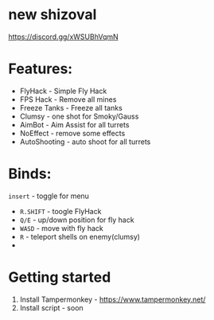 # new shizoval
https://discord.gg/xWSUBhVqmN

# Features:

 * FlyHack - Simple Fly Hack
 * FPS Hack - Remove all mines
 * Freeze Tanks - Freeze all tanks
 * Clumsy - one shot for Smoky/Gauss
 * AimBot  - Aim Assist for all turrets
 * NoEffect - remove some effects
 * AutoShooting - auto shoot for all turrets

# Binds:
`insert` - toggle for menu 
* `R.SHIFT` - toogle FlyHack
* `Q/E` - up/down position for fly hack
* `WASD` - move with fly hack
* `R`   - teleport shells on enemy(clumsy)
* 


# Getting started
1. Install Tampermonkey - https://www.tampermonkey.net/
2. Install script - soon





